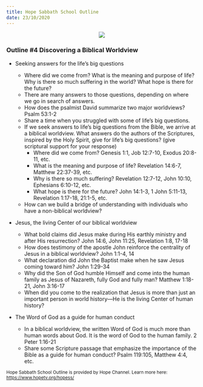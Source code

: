 ```yaml
---
title: Hope Sabbath School Outline
date: 23/10/2020
---
```


<center><img src="https://sabbath-school.adventech.io/api/v1/images/misc/hope-ss-logo.jpg" /></center>

### Outline #4 Discovering a Biblical Worldview

*  Seeking answers for the life’s big questions
	* Where did we come from? What is the meaning and purpose of life?  Why is there so much suffering in the world? What hope is there for the future?
	* There are many answers to those questions, depending on where we go in search of answers.
	* How does the psalmist David summarize two major worldviews? Psalm 53:1-2
	* Share a time when you struggled with some of life’s big questions.
	* If we seek answers to life’s big questions from the Bible, we arrive at a biblical worldview. What answers do the authors of the Scriptures, inspired by the Holy Spirit, give for life’s big questions? (give scriptural support for your response)
		* Where did we come from? Genesis 1:1, Job 12:7-10, Exodus 20:8-11, etc.
		* What is the meaning and purpose of life? Revelation 14:6-7, Matthew 22:37-39, etc.
		* Why is there so much suffering?  Revelation 12:7-12, John 10:10, Ephesians 6:10-12, etc.
		* What hope is there for the future? John 14:1-3, 1 John 5:11-13, Revelation 1:17-18, 21:1-5, etc.
	* How can we build a bridge of understanding with individuals who have a non-biblical worldview?

*  Jesus, the living Center of our biblical worldview
	* What bold claims did Jesus make during His earthly ministry and after His resurrection? John 14:6, John 11:25, Revelation 1:8, 17-18
	* How does testimony of the apostle John reinforce the centrality of Jesus in a biblical worldview? John 1:1-4, 14
	* What declaration did John the Baptist make when he saw Jesus coming toward him?  John 1:29-34
	* Why did the Son of God humble Himself and come into the human family as Jesus of Nazareth, fully God and fully man? Matthew 1:18-21, John 3:16-17
	* When did you come to the realization that Jesus is more than just an important person in world history—He is the living Center of human history?

*  The Word of God as a guide for human conduct
	* In a biblical worldview, the written Word of God is much more than human words about God.  It is the word of God to the human family.  2 Peter 1:16-21
	* Share some Scripture passage that emphasize the importance of the Bible as a guide for human conduct? Psalm 119:105, Matthew 4:4, etc.


<small>Hope Sabbath School Outline is provided by Hope Channel. Learn more here: https://www.hopetv.org/hopess/</small>